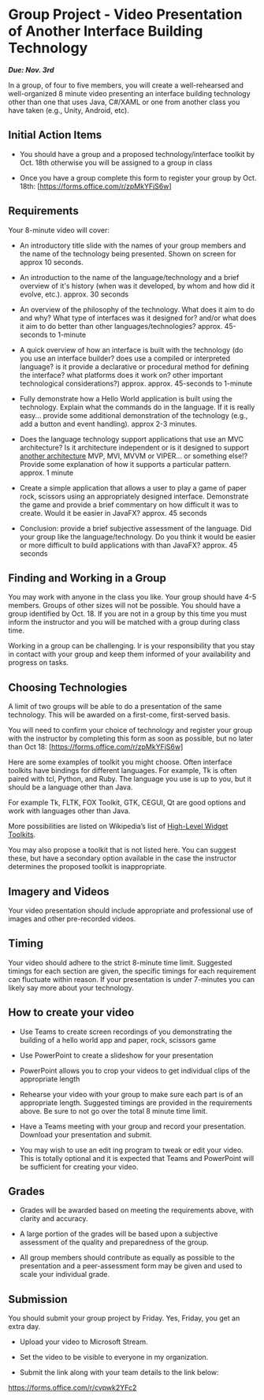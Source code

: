 # Group Project - Video Presentation of Another Interface Building Technology

***Due: Nov. 3rd***

In a group, of four to five members, you will create a well-rehearsed and well-organized 8 minute video presenting an interface building technology other than one that uses Java, C#/XAML or one from another class you have taken (e.g., Unity, Android, etc). 

## Initial Action Items

 - You should have a group and a proposed technology/interface toolkit by Oct. 18th otherwise you will be assigned to a group in class

 - Once you have a group complete this form to register your group by Oct. 18th: [https://forms.office.com/r/zpMkYFjS6w]


## Requirements 

Your 8-minute video will cover:

 - An introductory title slide with the names of your group members and the name of the technology being presented. Shown on screen for approx 10 seconds. 

 - An introduction to the name of the language/technology and a brief overview of it's history (when was it developed, by whom and how did it evolve, etc.). approx. 30 seconds

 - An overview of the philosophy of the technology. What does it aim to do and why? What type of interfaces was it designed for? and/or what does it aim to do better than other languages/technologies? approx. 45-seconds to 1-minute

 - A quick overview of how an interface is built with the technology (do you use an interface builder? does use a compiled or interpreted language? is it provide a declarative or procedural method for defining the interface? what platforms does it work on? other important technological considerations?) approx. approx. 45-seconds to 1-minute

 - Fully demonstrate how a Hello World application is built using the technology. Explain what the commands do in the language. If it is really easy... provide some additional demonstration of the technology (e.g., add a button and event handling). approx 2-3 minutes. 

 - Does the language technology support applications that use an MVC architecture? Is it architecture independent or is it designed to support [another architecture](https://medium.com/@pinarkocak/mvc-mvp-and-mvvm-design-patterns-82317d6efeac) MVP, MVI, MVVM or VIPER... or something else!? Provide some explanation of how it supports a particular pattern. approx. 1 minute

 - Create a simple application that allows a user to play a game of paper rock, scissors using an appropriately designed interface. Demonstrate the game and provide a brief commentary on how difficult it was to create. Would it be easier in JavaFX? approx. 45 seconds

 - Conclusion: provide a brief subjective assessment of the language. Did your group like the language/technology. Do you think it would be easier or more difficult to build applications with than JavaFX? approx. 45 seconds

## Finding and Working in a Group

You may work with anyone in the class you like. Your group should have 4-5 members. Groups of other sizes will not be possible. You should have a group identified by Oct. 18. If you are not in a group by this time you must inform the instructor and you will be matched with a group during class time. 

Working in a group can be challenging. Ir is your responsibility that you stay in contact with your group and keep them informed of your availability and progress on tasks. 

## Choosing Technologies

A limit of two groups will be able to do a presentation of the same technology. This will be awarded on a first-come, first-served basis. 

You will need to confirm your choice of technology and register your group with the instructor by completing this form as soon as possible, but no later than Oct 18: [https://forms.office.com/r/zpMkYFjS6w]

Here are some examples of toolkit you might choose. Often interface toolkits have bindings for different languages. For example, Tk is often paired with tcl, Python, and Ruby. The language you use is up to you, but  it should be a language other than Java. 

For example Tk, FLTK, FOX Toolkit, GTK, CEGUI, Qt are good options and work with languages other than Java. 

More possibilities are listed on Wikipedia’s list of [High-Level Widget Toolkits](https://en.m.wikipedia.org/wiki/List_of_widget_toolkits). 

You may also propose a toolkit that is not listed here. You can suggest these, but have a secondary option available in the case the instructor determines the proposed toolkit is inappropriate. 


## Imagery and Videos

Your video presentation should include appropriate and professional use of images and other pre-recorded videos. 

## Timing

Your video should adhere to the strict 8-minute time limit. Suggested timings for each section are given, the specific timings for each requirement can fluctuate within reason. If your presentation is under 7-minutes you can likely say more about your technology. 

## How to create your video

 - Use Teams to create screen recordings of you demonstrating the building of a hello world app and paper, rock, scissors game 

 - Use PowerPoint to create a slideshow for your presentation 

 - PowerPoint allows you to crop your videos to get individual clips of the appropriate length

 - Rehearse your video with your group to make sure each part is of an appropriate length. Suggested timings are provided in the requirements above. Be sure to not go over the total 8 minute time limit. 
 
 - Have a Teams meeting with your group and record your presentation. Download your presentation and submit. 

 - You may wish to use an edit
 ing program to tweak or edit your video. This is totally optional and it is expected that Teams and PowerPoint will be sufficient for creating your video. 

## Grades

 - Grades will be awarded based on meeting the requirements above, with clarity and accuracy. 

 - A large portion of the grades will be based upon a subjective assessment of the quality and preparedness of the group. 

 - All group members should contribute as equally as possible to the presentation and a peer-assessment form may be given and used to scale your individual grade. 

## Submission

You should submit your group project by Friday. Yes, Friday, you get an extra day. 

 - Upload your video to Microsoft Stream. 

 - Set the video to be visible to everyone in my organization. 

 - Submit the link along with your team details to the link below:

https://forms.office.com/r/cvpwk2YFc2
